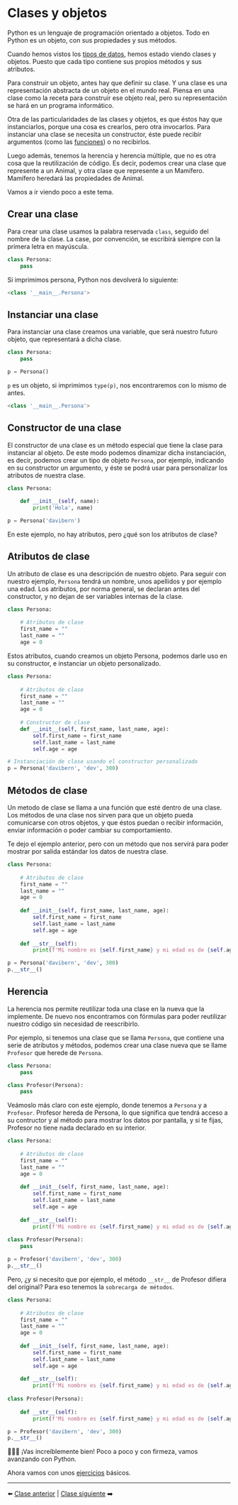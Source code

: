# Clases y objetos

Python es un lenguaje de programación orientado a objetos. Todo en Python es un objeto, con sus propiedades y sus métodos.

Cuando hemos vistos los [tipos de datos](/04_Tipos_de_datos/readme.md), hemos estado viendo clases y objetos. Puesto que cada tipo contiene sus propios métodos y sus atributos.

Para construir un objeto, antes hay que definir su clase. Y una clase es una representación abstracta de un objeto en el mundo real. Piensa en una clase como la receta para construir ese objeto real, pero su representación se hará en un programa informático.

Otra de las particularidades de las clases y objetos, es que éstos hay que instanciarlos, porque una cosa es crearlos, pero otra invocarlos. Para instanciar una clase se necesita un constructor, éste puede recibir argumentos (como las [funciones](/15_Funciones/readme.md)) o no recibirlos.

Luego además, tenemos la herencia y herencia múltiple, que no es otra cosa que la reutilización de código. Es decir, podemos crear una clase que represente a un Animal, y otra clase que represente a un Mamífero. Mamífero heredará las propiedades de Animal.

Vamos a ir viendo poco a este tema.

## Crear una clase

Para crear una clase usamos la palabra reservada ```class```, seguido del nombre de la clase. La case, por convención, se escribirá siempre con la primera letra en mayúscula.

```Python
class Persona:
    pass
```

Si imprimimos persona, Python nos devolverá lo siguiente:

```Python
<class '__main__.Persona'>
```

## Instanciar una clase

Para instanciar una clase creamos una variable, que será nuestro futuro objeto, que representará a dicha clase.

```Python
class Persona:
    pass

p = Persona()
```

```p``` es un objeto, si imprimimos ```type(p)```, nos encontraremos con lo mismo de antes.

```Python
<class '__main__.Persona'>
```

## Constructor de una clase

El constructor de una clase es un método especial que tiene la clase para instanciar al objeto. De este modo podemos dinamizar dicha instanciación, es decir, podemos crear un tipo de objeto ```Persona```, por ejemplo, indicando en su constructor un argumento, y éste se podrá usar para personalizar los atributos de nuestra clase.

```Python
class Persona:
    
    def __init__(self, name):
        print('Hola', name)

p = Persona('davibern')
```

En este ejemplo, no hay atributos, pero ¿qué son los atributos de clase?

## Atributos de clase

Un atributo de clase es una descripción de nuestro objeto. Para seguir con nuestro ejemplo, ```Persona``` tendrá un nombre, unos apellidos y por ejemplo una edad. Los atributos, por norma general, se declaran antes del constructor, y no dejan de ser variables internas de la clase.

```Python
class Persona:
    
    # Atributos de clase
    first_name = ""
    last_name = ""
    age = 0
```

Estos atributos, cuando creamos un objeto Persona, podemos darle uso en su constructor, e instanciar un objeto personalizado.

```Python
class Persona:
    
    # Atributos de clase
    first_name = ""
    last_name = ""
    age = 0
    
    # Constructor de clase
    def __init__(self, first_name, last_name, age):
        self.first_name = first_name
        self.last_name = last_name
        self.age = age

# Instanciación de clase usando el constructor personalizado
p = Persona('davibern', 'dev', 300)
```

## Métodos de clase

Un metodo de clase se llama a una función que esté dentro de una clase. Los métodos de una clase nos sirven para que un objeto pueda comunicarse con otros objetos, y que éstos puedan o recibir información, enviar información o poder cambiar su comportamiento.

Te dejo el ejemplo anterior, pero con un método que nos servirá para poder mostrar por salida estándar los datos de nuestra clase.

```Python
class Persona:
    
    # Atributos de clase
    first_name = ""
    last_name = ""
    age = 0
    
    def __init__(self, first_name, last_name, age):
        self.first_name = first_name
        self.last_name = last_name
        self.age = age
        
    def __str__(self):
        print(f'Mi nombre es {self.first_name} y mi edad es de {self.age}')

p = Persona('davibern', 'dev', 300)
p.__str__()
```

## Herencia

La herencia nos permite reutilizar toda una clase en la nueva que la implemente. De nuevo nos encontramos con fórmulas para poder reutilizar nuestro código sin necesidad de reescribirlo.

Por ejemplo, si tenemos una clase que se llama ```Persona```, que contiene una serie de atributos y métodos, podemos crear una clase nueva que se llame ```Profesor``` que herede de ```Persona```.

```Python
class Persona:
    pass

class Profesor(Persona):
    pass
```

Veámoslo más claro con este ejemplo, donde tenemos a ```Persona``` y a ```Profesor```. Profesor hereda de Persona, lo que significa que tendrá acceso a su contructor y al método para mostrar los datos por pantalla, y si te fijas, Profesor no tiene nada declarado en su interior.

```Python
class Persona:
    
    # Atributos de clase
    first_name = ""
    last_name = ""
    age = 0
    
    def __init__(self, first_name, last_name, age):
        self.first_name = first_name
        self.last_name = last_name
        self.age = age
        
    def __str__(self):
        print(f'Mi nombre es {self.first_name} y mi edad es de {self.age}')
        
class Profesor(Persona):
    pass

p = Profesor('davibern', 'dev', 300)
p.__str__()
```

Pero, ¿y si necesito que por ejemplo, el método ```__str__``` de Profesor difiera del original? Para eso tenemos la ```sobrecarga de métodos```.

```Python
class Persona:
    
    # Atributos de clase
    first_name = ""
    last_name = ""
    age = 0
    
    def __init__(self, first_name, last_name, age):
        self.first_name = first_name
        self.last_name = last_name
        self.age = age
        
    def __str__(self):
        print(f'Mi nombre es {self.first_name} y mi edad es de {self.age}')
        
class Profesor(Persona):
    
    def __str__(self):
        print(f'Mi nombre es {self.first_name} y mi edad es de {self.age} y soy profesor.')

p = Profesor('davibern', 'dev', 300)
p.__str__()
```

🧑🏻‍💻 ¡Vas increíblemente bien! Poco a poco y con firmeza, vamos avanzando con Python.

Ahora vamos con unos [ejercicios](/17_Clases/ejercicios_clases.md) básicos.

***

⬅️ [Clase anterior](/16_Modulos/readme.md) | [Clase siguiente](/18_Lista_Compacta/readme.md) ➡️